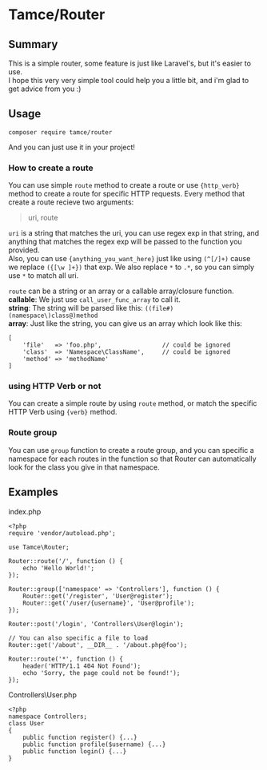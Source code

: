 # Tamce/Router
## Summary
 This is a simple router, some feature is just like Laravel's, but it's easier to use.  
 I hope this very very simple tool could help you a little bit, and i'm glad to get advice from you :)

## Usage
```
composer require tamce/router
```
 And you can just use it in your project!

### How to create a route
 You can use simple `route` method to create a route or use `{http_verb}` method to create a route for specific HTTP requests.
 Every method that create a route recieve two arguments:
 > uri, route

 `uri` is a string that matches the uri, you can use regex exp in that string, and anything that matches the regex exp will be passed to the function you provided.  
 Also, you can use `{anything_you_want_here}` just like using `(^[/]+)` cause we replace `({[\w ]+})` that exp. We also replace `*` to `.*`, so you can simply use `*` to match all uri.

 `route` can be a string or an array or a callable array/closure function.  
 **callable**: We just use `call_user_func_array` to call it.  
 **string**: The string will be parsed like this: `((file#)(namespace\)class@)method`  
 **array**: Just like the string, you can give us an array which look like this:  
```
[
	'file'   => 'foo.php',                 // could be ignored
	'class'  => 'Namespace\ClassName',     // could be ignored
	'method' => 'methodName'
]
```

### using HTTP Verb or not
 You can create a simple route by using `route` method, or match the specific HTTP Verb using `{verb}` method.

### Route group
 You can use `group` function to create a route group, and you can specific a namespace for each routes in the function so that Router can automatically look for the class you give in that namespace.

## Examples
 index.php
```
<?php
require 'vendor/autoload.php';

use Tamce\Router;

Router::route('/', function () {
	echo 'Hello World!';
});

Router::group(['namespace' => 'Controllers'], function () {
	Router::get('/register', 'User@register');
	Router::get('/user/{username}', 'User@profile');
});

Router::post('/login', 'Controllers\User@login');

// You can also specific a file to load
Router::get('/about', __DIR__ . '/about.php@foo');

Router::route('*', function () {
	header('HTTP/1.1 404 Not Found');
	echo 'Sorry, the page could not be found!');
});
```

 Controllers\User.php
```
<?php
namespace Controllers;
class User
{
	public function register() {...}
	public function profile($username) {...}
	public function login() {...}
}
```
